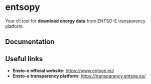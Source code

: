 # entsopy

Your cli tool for **download energy data** from ENTSO-E transparency platform.
  
## Documentation
  
## Useful links

- **Ensto-e official website:** https://www.entsoe.eu/
- **Ensto-e transparency platform:** https://transparency.entsoe.eu/